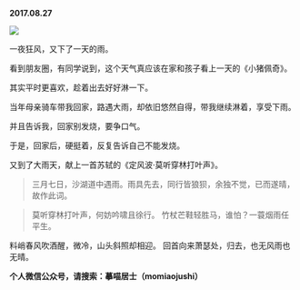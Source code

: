 
          
**2017.08.27**

![](https://mmbiz.qlogo.cn/mmbiz_jpg/uDI3FLln00YIdKVnOWCYibmsKGyfGfwwL7N4W8en8Piac2A7WPNvRBmcgAfzv3xoKs4WhQpq5MytYWBNbeROpiaMA/0?wx_fmt=jpeg)


一夜狂风，又下了一天的雨。

看到朋友圈，有同学说到，这个天气真应该在家和孩子看上一天的《小猪佩奇》。

其实平时更喜欢，趁着出去好好淋一下。

当年母亲骑车带我回家，路遇大雨，却依旧悠然自得，带我继续淋着，享受下雨。

并且告诉我，回家别发烧，要争口气。

于是，回家后，硬挺着，反复告诉自己不能发烧。

又到了大雨天，献上一首苏轼的《定风波·莫听穿林打叶声》。
>三月七日，沙湖道中遇雨。雨具先去，同行皆狼狈，余独不觉，已而遂晴，故作此词。


>莫听穿林打叶声，何妨吟啸且徐行。
竹杖芒鞋轻胜马，谁怕？一蓑烟雨任平生。

料峭春风吹酒醒，微冷，山头斜照却相迎。
回首向来萧瑟处，归去，也无风雨也无晴。




**个人微信公众号，请搜索：摹喵居士（momiaojushi）**

        